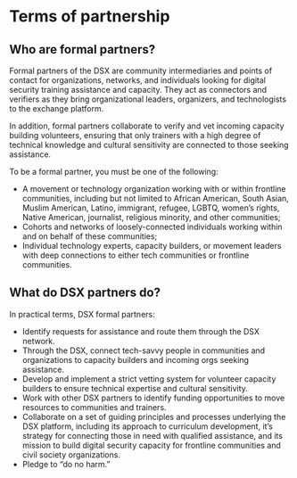 # Terms of partnership

## Who are formal partners?
Formal partners of the DSX are community intermediaries and points of contact for organizations, networks, and individuals looking for digital security training assistance and capacity. They act as connectors and verifiers as they bring  organizational leaders, organizers, and technologists to the exchange platform. 

In addition, formal partners collaborate to verify and vet incoming capacity building volunteers, ensuring that only trainers with a high degree of technical knowledge and cultural sensitivity are connected to those seeking assistance. 

To be a formal partner, you must be one of the following: 

- A movement or technology organization working with or within frontline communities, including but not limited to African American, South Asian, Muslim American, Latino, immigrant, refugee, LGBTQ, women’s rights, Native American, journalist, religious minority, and other communities; 
- Cohorts and networks of loosely-connected individuals working within and on behalf of these communities; 
- Individual technology experts, capacity builders, or movement leaders with deep connections to either tech communities or frontline communities. 

## What do DSX partners do? 
In practical terms, DSX formal partners: 

- Identify requests for assistance and route them through the DSX network. 
- Through the DSX, connect tech-savvy people in communities and organizations to capacity builders and incoming orgs seeking assistance.
- Develop and implement a strict vetting system for volunteer capacity builders to ensure technical expertise and cultural sensitivity. 
- Work with other DSX partners to identify funding opportunities to move resources to communities and trainers.
- Collaborate on a set of guiding principles and processes underlying the DSX platform, including its approach to curriculum development, it’s strategy for connecting those in need with qualified assistance, and its mission to build digital security capacity for frontline communities and civil society organizations.  
- Pledge to “do no harm.”

